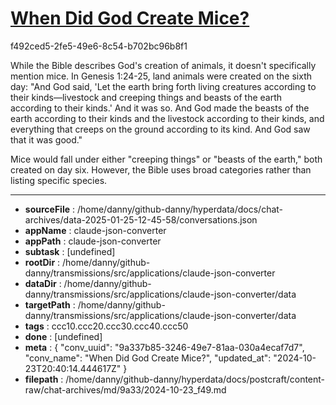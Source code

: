 # [When Did God Create Mice?](https://claude.ai/chat/9a337b85-3246-49e7-81aa-030a4ecaf7d7)

f492ced5-2fe5-49e6-8c54-b702bc96b8f1

 While the Bible describes God's creation of animals, it doesn't specifically mention mice. In Genesis 1:24-25, land animals were created on the sixth day: "And God said, 'Let the earth bring forth living creatures according to their kinds—livestock and creeping things and beasts of the earth according to their kinds.' And it was so. And God made the beasts of the earth according to their kinds and the livestock according to their kinds, and everything that creeps on the ground according to its kind. And God saw that it was good."

Mice would fall under either "creeping things" or "beasts of the earth," both created on day six. However, the Bible uses broad categories rather than listing specific species.

---

* **sourceFile** : /home/danny/github-danny/hyperdata/docs/chat-archives/data-2025-01-25-12-45-58/conversations.json
* **appName** : claude-json-converter
* **appPath** : claude-json-converter
* **subtask** : [undefined]
* **rootDir** : /home/danny/github-danny/transmissions/src/applications/claude-json-converter
* **dataDir** : /home/danny/github-danny/transmissions/src/applications/claude-json-converter/data
* **targetPath** : /home/danny/github-danny/transmissions/src/applications/claude-json-converter/data
* **tags** : ccc10.ccc20.ccc30.ccc40.ccc50
* **done** : [undefined]
* **meta** : {
  "conv_uuid": "9a337b85-3246-49e7-81aa-030a4ecaf7d7",
  "conv_name": "When Did God Create Mice?",
  "updated_at": "2024-10-23T20:40:14.444617Z"
}
* **filepath** : /home/danny/github-danny/hyperdata/docs/postcraft/content-raw/chat-archives/md/9a33/2024-10-23_f49.md